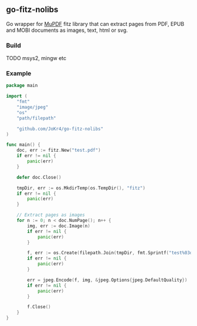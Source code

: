 ## go-fitz-nolibs

Go wrapper for [MuPDF](http://mupdf.com/) fitz library that can extract pages from PDF, EPUB and MOBI documents as images, text, html or svg.

### Build

TODO msys2, mingw etc
    
### Example
```go
package main

import (
	"fmt"
	"image/jpeg"
	"os"
	"path/filepath"

	"github.com/JoKr4/go-fitz-nolibs"
)

func main() {
	doc, err := fitz.New("test.pdf")
	if err != nil {
		panic(err)
	}

	defer doc.Close()

	tmpDir, err := os.MkdirTemp(os.TempDir(), "fitz")
	if err != nil {
		panic(err)
	}

	// Extract pages as images
	for n := 0; n < doc.NumPage(); n++ {
		img, err := doc.Image(n)
		if err != nil {
			panic(err)
		}

		f, err := os.Create(filepath.Join(tmpDir, fmt.Sprintf("test%03d.jpg", n)))
		if err != nil {
			panic(err)
		}

		err = jpeg.Encode(f, img, &jpeg.Options{jpeg.DefaultQuality})
		if err != nil {
			panic(err)
		}

		f.Close()
	}
}
```

